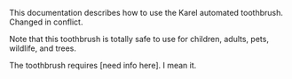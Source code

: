 This documentation describes how to use the Karel automated toothbrush. Changed in conflict.

Note that this toothbrush is totally safe to use for children, adults, pets, wildlife, and trees.

The toothbrush requires [need info here]. I mean it.